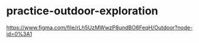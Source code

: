 # practice-outdoor-exploration

https://www.figma.com/file/rLh5UzMWwzP8undBO6FeqH/Outdoor?node-id=0%3A1
